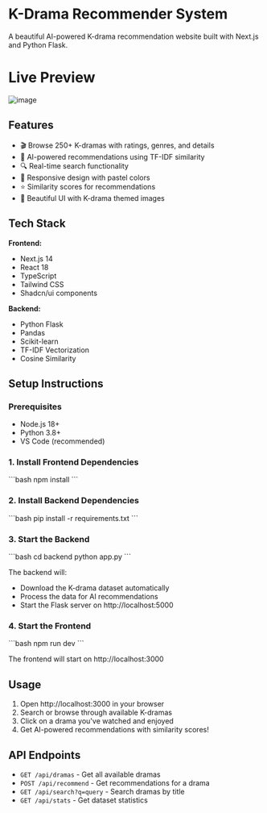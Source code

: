 # K-Drama Recommender System

A beautiful AI-powered K-drama recommendation website built with Next.js and Python Flask.

# Live Preview
![image](https://github.com/user-attachments/assets/99357e2b-e380-4d31-aa63-4c7b0c09204a)


## Features

- 🎬 Browse 250+ K-dramas with ratings, genres, and details
- 🤖 AI-powered recommendations using TF-IDF similarity
- 🔍 Real-time search functionality
- 📱 Responsive design with pastel colors
- ⭐ Similarity scores for recommendations
- 🎨 Beautiful UI with K-drama themed images

## Tech Stack

**Frontend:**
- Next.js 14
- React 18
- TypeScript
- Tailwind CSS
- Shadcn/ui components

**Backend:**
- Python Flask
- Pandas
- Scikit-learn
- TF-IDF Vectorization
- Cosine Similarity

## Setup Instructions

### Prerequisites
- Node.js 18+ 
- Python 3.8+
- VS Code (recommended)

### 1. Install Frontend Dependencies

\`\`\`bash
npm install
\`\`\`

### 2. Install Backend Dependencies

\`\`\`bash
pip install -r requirements.txt
\`\`\`

### 3. Start the Backend

\`\`\`bash
cd backend
python app.py
\`\`\`

The backend will:
- Download the K-drama dataset automatically
- Process the data for AI recommendations
- Start the Flask server on http://localhost:5000

### 4. Start the Frontend

\`\`\`bash
npm run dev
\`\`\`

The frontend will start on http://localhost:3000

## Usage

1. Open http://localhost:3000 in your browser
2. Search or browse through available K-dramas
3. Click on a drama you've watched and enjoyed
4. Get AI-powered recommendations with similarity scores!

## API Endpoints

- `GET /api/dramas` - Get all available dramas
- `POST /api/recommend` - Get recommendations for a drama
- `GET /api/search?q=query` - Search dramas by title
- `GET /api/stats` - Get dataset statistics



